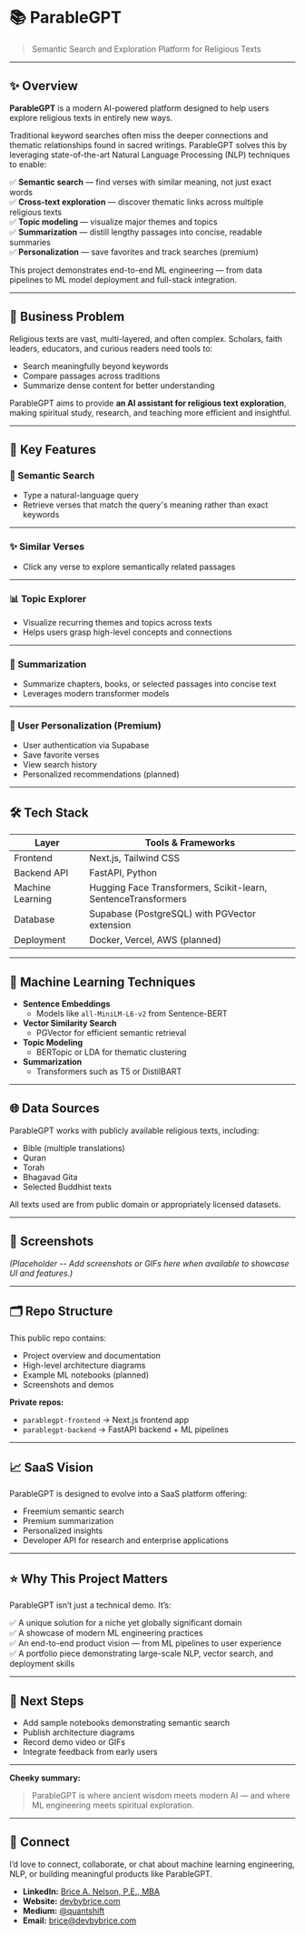 # 📚 ParableGPT

> Semantic Search and Exploration Platform for Religious Texts

---

## ✨ Overview

**ParableGPT** is a modern AI-powered platform designed to help users explore religious texts in entirely new ways. 

Traditional keyword searches often miss the deeper connections and thematic relationships found in sacred writings. ParableGPT solves this by leveraging state-of-the-art Natural Language Processing (NLP) techniques to enable:

✅ **Semantic search** — find verses with similar meaning, not just exact words  
✅ **Cross-text exploration** — discover thematic links across multiple religious texts  
✅ **Topic modeling** — visualize major themes and topics  
✅ **Summarization** — distill lengthy passages into concise, readable summaries  
✅ **Personalization** — save favorites and track searches (premium)

This project demonstrates end-to-end ML engineering — from data pipelines to ML model deployment and full-stack integration.

---

## 🎯 Business Problem

Religious texts are vast, multi-layered, and often complex. Scholars, faith leaders, educators, and curious readers need tools to:

- Search meaningfully beyond keywords  
- Compare passages across traditions  
- Summarize dense content for better understanding

ParableGPT aims to provide **an AI assistant for religious text exploration**, making spiritual study, research, and teaching more efficient and insightful.

---

## 🚀 Key Features

### 🔎 Semantic Search

- Type a natural-language query
- Retrieve verses that match the query's meaning rather than exact keywords

---

### ✨ Similar Verses

- Click any verse to explore semantically related passages

---

### 📊 Topic Explorer

- Visualize recurring themes and topics across texts
- Helps users grasp high-level concepts and connections

---

### 📝 Summarization

- Summarize chapters, books, or selected passages into concise text
- Leverages modern transformer models

---

### 👤 User Personalization (Premium)

- User authentication via Supabase
- Save favorite verses
- View search history
- Personalized recommendations (planned)

---

## 🛠 Tech Stack

| Layer            | Tools & Frameworks |
|------------------|--------------------|
| Frontend         | Next.js, Tailwind CSS |
| Backend API      | FastAPI, Python |
| Machine Learning | Hugging Face Transformers, Scikit-learn, SentenceTransformers |
| Database         | Supabase (PostgreSQL) with PGVector extension |
| Deployment       | Docker, Vercel, AWS (planned) |

---

## 🧠 Machine Learning Techniques

- **Sentence Embeddings**  
    - Models like `all-MiniLM-L6-v2` from Sentence-BERT
- **Vector Similarity Search**  
    - PGVector for efficient semantic retrieval
- **Topic Modeling**  
    - BERTopic or LDA for thematic clustering
- **Summarization**  
    - Transformers such as T5 or DistilBART

---

## 🌐 Data Sources

ParableGPT works with publicly available religious texts, including:

- Bible (multiple translations)
- Quran
- Torah
- Bhagavad Gita
- Selected Buddhist texts

All texts used are from public domain or appropriately licensed datasets.

---

## 🎨 Screenshots

*(Placeholder -- Add screenshots or GIFs here when available to showcase UI and features.)*

---

## 🗂 Repo Structure

This public repo contains:

- Project overview and documentation
- High-level architecture diagrams
- Example ML notebooks (planned)
- Screenshots and demos

**Private repos:**

- `parablegpt-frontend` → Next.js frontend app  
- `parablegpt-backend` → FastAPI backend + ML pipelines

---

## 📈 SaaS Vision

ParableGPT is designed to evolve into a SaaS platform offering:

- Freemium semantic search
- Premium summarization
- Personalized insights
- Developer API for research and enterprise applications

---

## ⭐ Why This Project Matters

ParableGPT isn’t just a technical demo. It’s:

✅ A unique solution for a niche yet globally significant domain  
✅ A showcase of modern ML engineering practices  
✅ An end-to-end product vision — from ML pipelines to user experience  
✅ A portfolio piece demonstrating large-scale NLP, vector search, and deployment skills

---

## 🚀 Next Steps

- Add sample notebooks demonstrating semantic search
- Publish architecture diagrams
- Record demo video or GIFs
- Integrate feedback from early users

---

**Cheeky summary:**

> ParableGPT is where ancient wisdom meets modern AI — and where ML engineering meets spiritual exploration.

---

## 🙌 Connect

I’d love to connect, collaborate, or chat about machine learning engineering, NLP, or building meaningful products like ParableGPT.

- **LinkedIn:** [Brice A. Nelson, P.E., MBA](https://www.linkedin.com/in/brice-a-nelson-p-e-mba-36b28b15/)
- **Website:** [devbybrice.com](https://devbybrice.com)
- **Medium:** [@quantshift](https://medium.com/@quantshift)
- **Email:** [brice@devbybrice.com](mailto:brice@devbybrice.com)



